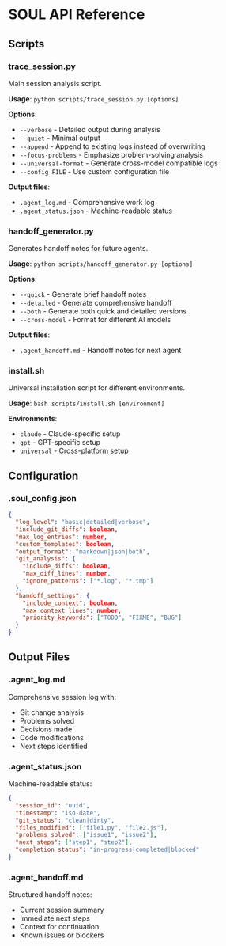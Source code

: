 # SOUL API Reference

## Scripts

### trace_session.py

Main session analysis script.

**Usage**: `python scripts/trace_session.py [options]`

**Options**:
- `--verbose` - Detailed output during analysis
- `--quiet` - Minimal output
- `--append` - Append to existing logs instead of overwriting
- `--focus-problems` - Emphasize problem-solving analysis
- `--universal-format` - Generate cross-model compatible logs
- `--config FILE` - Use custom configuration file

**Output files**:
- `.agent_log.md` - Comprehensive work log
- `.agent_status.json` - Machine-readable status

### handoff_generator.py

Generates handoff notes for future agents.

**Usage**: `python scripts/handoff_generator.py [options]`

**Options**:
- `--quick` - Generate brief handoff notes
- `--detailed` - Generate comprehensive handoff
- `--both` - Generate both quick and detailed versions
- `--cross-model` - Format for different AI models

**Output files**:
- `.agent_handoff.md` - Handoff notes for next agent

### install.sh

Universal installation script for different environments.

**Usage**: `bash scripts/install.sh [environment]`

**Environments**:
- `claude` - Claude-specific setup
- `gpt` - GPT-specific setup  
- `universal` - Cross-platform setup

## Configuration

### .soul_config.json

```json
{
  "log_level": "basic|detailed|verbose",
  "include_git_diffs": boolean,
  "max_log_entries": number,
  "custom_templates": boolean,
  "output_format": "markdown|json|both",
  "git_analysis": {
    "include_diffs": boolean,
    "max_diff_lines": number,
    "ignore_patterns": ["*.log", "*.tmp"]
  },
  "handoff_settings": {
    "include_context": boolean,
    "max_context_lines": number,
    "priority_keywords": ["TODO", "FIXME", "BUG"]
  }
}
```

## Output Files

### .agent_log.md

Comprehensive session log with:
- Git change analysis
- Problems solved
- Decisions made
- Code modifications
- Next steps identified

### .agent_status.json

Machine-readable status:
```json
{
  "session_id": "uuid",
  "timestamp": "iso-date",
  "git_status": "clean|dirty",
  "files_modified": ["file1.py", "file2.js"],
  "problems_solved": ["issue1", "issue2"],
  "next_steps": ["step1", "step2"],
  "completion_status": "in-progress|completed|blocked"
}
```

### .agent_handoff.md

Structured handoff notes:
- Current session summary
- Immediate next steps
- Context for continuation
- Known issues or blockers
